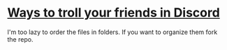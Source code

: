 # [Ways to troll your friends in Discord](https://petar-mc.gitbook.io/discord-trolls/)
I'm too lazy to order the files in folders. If you want to organize them fork the repo.
